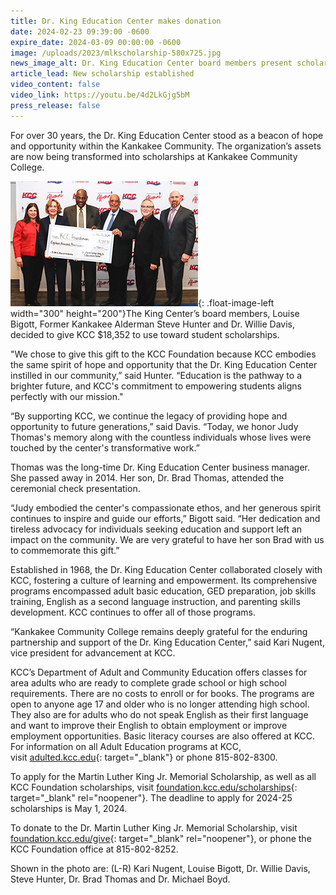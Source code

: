 ```yaml
---
title: Dr. King Education Center makes donation
date: 2024-02-23 09:39:00 -0600
expire_date: 2024-03-09 00:00:00 -0600
image: /uploads/2023/mlkscholarship-580x725.jpg
news_image_alt: Dr. King Education Center board members present scholarship check at KCC
article_lead: New scholarship established
video_content: false
video_link: https://youtu.be/4d2LkGjg5bM
press_release: false
---
```

For over 30 years, the Dr. King Education Center stood as a beacon of hope and opportunity within the Kankakee Community. The organization’s assets are now being transformed into scholarships at Kankakee Community College.

![(L-R) Kari Nugent, Louise Bigott, Dr. Willie Davis, Steve Hunter, Dr. Brad Thomas, and Dr. Michael Boyd](/uploads/2023/mlkscholarship-300x200.jpg "&#40;L-R&#41; Kari Nugent, Louise Bigott, Dr. Willie Davis, Steve Hunter, Dr. Brad Thomas, and Dr. Michael Boyd"){: .float-image-left width="300" height="200"}The King Center’s board members, Louise Bigott, Former Kankakee Alderman Steve Hunter and Dr. Willie Davis, decided to give KCC $18,352 to use toward student scholarships.

"We chose to give this gift to the KCC Foundation because KCC embodies the same spirit of hope and opportunity that the Dr. King Education Center instilled in our community,” said Hunter. “Education is the pathway to a brighter future, and KCC's commitment to empowering students aligns perfectly with our mission."

“By supporting KCC, we continue the legacy of providing hope and opportunity to future generations,” said Davis. “Today, we honor Judy Thomas's memory along with the countless individuals whose lives were touched by the center's transformative work.”

Thomas was the long-time Dr. King Education Center business manager. She passed away in 2014. Her son, Dr. Brad Thomas, attended the ceremonial check presentation.

“Judy embodied the center's compassionate ethos, and her generous spirit continues to inspire and guide our efforts,” Bigott said. “Her dedication and tireless advocacy for individuals seeking education and support left an impact on the community. We are very grateful to have her son Brad with us to commemorate this gift.”

Established in 1968, the Dr. King Education Center collaborated closely with KCC, fostering a culture of learning and empowerment. Its comprehensive programs encompassed adult basic education, GED preparation, job skills training, English as a second language instruction, and parenting skills development. KCC continues to offer all of those programs.

“Kankakee Community College remains deeply grateful for the enduring partnership and support of the Dr. King Education Center,” said Kari Nugent, vice president for advancement at KCC.

KCC’s Department of Adult and Community Education offers classes for area adults who are ready to complete grade school or high school requirements. There are no costs to enroll or for books. The programs are open to anyone age 17 and older who is no longer attending high school. They also are for adults who do not speak English as their first language and want to improve their English to obtain employment or improve employment opportunities. Basic literacy courses are also offered at KCC. For information on all Adult Education programs at KCC, visit&nbsp;[adulted.kcc.edu](https://adulted.kcc.edu/){: target="_blank"}&nbsp;or phone 815-802-8300.

To apply for the Martin Luther King Jr. Memorial Scholarship, as well as all KCC Foundation scholarships, visit [foundation.kcc.edu/scholarships](https://foundation.kcc.edu/scholarships){: target="_blank" rel="noopener"}. The deadline to apply for 2024-25 scholarships is May 1, 2024.

To donate to the Dr. Martin Luther King Jr. Memorial Scholarship, visit [foundation.kcc.edu/give](https://foundation.kcc.edu/give){: target="_blank" rel="noopener"}, or phone the KCC Foundation office at 815-802-8252.



Shown in the photo are: (L-R) Kari Nugent, Louise Bigott, Dr. Willie Davis, Steve Hunter, Dr. Brad Thomas and Dr. Michael Boyd.